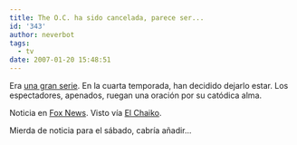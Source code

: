 ```yaml
---
title: The O.C. ha sido cancelada, parece ser...
id: '343'
author: neverbot
tags:
  - tv
date: 2007-01-20 15:48:51
---
```


Era [una gran serie](/5-razones-por-las-que-me-gusta-the-oc/). En la cuarta temporada, han decidido dejarlo estar. Los espectadores, apenados, ruegan una oración por su catódica alma.

Noticia en [Fox News](http://www.foxnews.com/story/0,2933,241447,00.html). Visto vía [El Chaiko](http://elchaiko.blogspot.com/2007/01/noooooooooooooooooo.html).

Mierda de noticia para el sábado, cabría añadir...